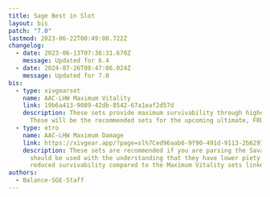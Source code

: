 ```yaml
---
title: Sage Best in Slot
layout: bis
patch: "7.0"
lastmod: 2023-06-22T00:49:08.722Z
changelog:
  - date: 2023-06-13T07:36:31.670Z
    message: Updated for 6.4
  - date: 2024-07-26T08:47:06.024Z
    message: Updated for 7.0
bis:
  - type: xivgearset
    name: AAC-LHW Maximum Vitality
    link: 19b6a413-9089-42db-8542-67a1eaf2d57d
    description: These sets provide maximum survivability through higher vitality.
      These will be the recommended sets for the upcoming ultimate, FRU.
  - type: etro
    name: AAC-LHW Maximum Damage
    link: https://xivgear.app/?page=sl%7Ced96aab6-9f90-491d-9113-2b629714870b&
    description: These sets are recommended if you are parsing the Savage tier. They
      should be used with the understanding that they have lower piety and
      reduced survivability compared to the Maximum Vitality sets linked above.
authors:
  - Balance-SGE-Staff
---
```

